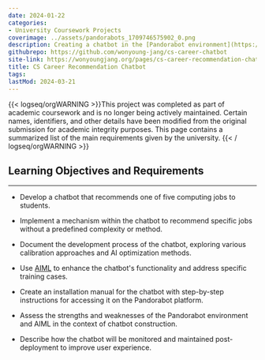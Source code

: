 ```yaml
---
date: 2024-01-22
categories:
- University Coursework Projects
coverimage: ../assets/pandorabots_1709746575902_0.png
description: Creating a chatbot in the [Pandorabot environment](https://home.pandorabots.com/home.html) to assist students in identifying suitable computing job types based on their strengths and preferences, thereby aiding a career advisor at a university.
githubrepo: https://github.com/wonyoung-jang/cs-career-chatbot
site-link: https://wonyoungjang.org/pages/cs-career-recommendation-chatbot/
title: CS Career Recommendation Chatbot
tags:
lastMod: 2024-03-21
---
```

{{< logseq/orgWARNING >}}This project was completed as part of academic coursework and is no longer being actively maintained. Certain names, identifiers, and other details have been modified from the original submission for academic integrity purposes. This page contains a summarized list of the main requirements given by the university.
{{< / logseq/orgWARNING >}}

## Learning Objectives and Requirements
---

  + Develop a chatbot that recommends one of five computing jobs to students.

  + Implement a mechanism within the chatbot to recommend specific jobs without a predefined complexity or method.

  + Document the development process of the chatbot, exploring various calibration approaches and AI optimization methods.

  + Use [AIML](http://www.aiml.foundation/doc.html) to enhance the chatbot's functionality and address specific training cases.

  + Create an installation manual for the chatbot with step-by-step instructions for accessing it on the Pandorabot platform.

  + Assess the strengths and weaknesses of the Pandorabot environment and AIML in the context of chatbot construction.

  + Describe how the chatbot will be monitored and maintained post-deployment to improve user experience.
